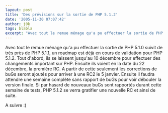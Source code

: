 ```yaml
---
layout: post
title: 'Des prévisions sur la sortie de PHP 5.1.2'
date: '2005-11-30 07:07:42'
author: j0k
tags: blabla
excerpt: "Avec tout le remue ménage qu'a pu effectuer la sortie de PHP 5.1.0 suivit de très près de PHP 5.1.1, un roadmap est déjà en cours de validation pour PHP 5.1.2.     \nTout d'abord, ils se laissent jusqu'au 10 décembre pour effectuer des changements important sur PHP. Ensuite ils voient en la date du 22 décembre, la première RC. A partir de cette seulement les      …"
---
```


Avec tout le remue ménage qu'a pu effectuer la sortie de PHP 5.1.0 suivit de très près de PHP 5.1.1, un roadmap est déjà en cours de validation pour PHP 5.1.2.
Tout d'abord, ils se laissent jusqu'au 10 décembre pour effectuer des changements important sur PHP. Ensuite ils voient en la date du 22 décembre, la première RC. A partir de cette seulement les corrections de buGs seront ajoutés pour arriver à une RC2 le 5 janvier. Ensuite il faudra attendre une semaine complète sans rapport de buGs pour voir débouler la version finale. Si par hasard de nouveaux buGs sont rapportés durant cette semaine de tests, PHP 5.1.2 se verra gratifier une nouvelle RC et ainsi de suite.

A suivre :)
